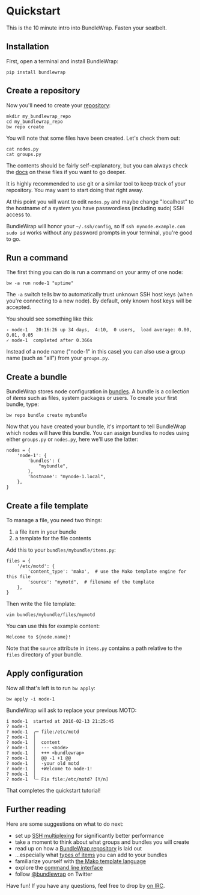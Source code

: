 Quickstart
==========

This is the 10 minute intro into BundleWrap. Fasten your seatbelt.


Installation
------------

First, open a terminal and install BundleWrap:

<pre><code class="nohighlight">pip install bundlewrap</code></pre>


Create a repository
-------------------

Now you'll need to create your [repository](../repo/layout.md):

<pre><code class="nohighlight">mkdir my_bundlewrap_repo
cd my_bundlewrap_repo
bw repo create
</code></pre>

You will note that some files have been created. Let's check them out:

<pre><code class="nohighlight">cat nodes.py
cat groups.py
</code></pre>

The contents should be fairly self-explanatory, but you can always check the [docs](../repo/layout.md) on these files if you want to go deeper.

<div class="alert alert-info">It is highly recommended to use git or a similar tool to keep track of your repository. You may want to start doing that right away.</div>

At this point you will want to edit `nodes.py` and maybe change "localhost" to the hostname of a system you have passwordless (including sudo) SSH access to.

<div class="alert alert-info">BundleWrap will honor your <code>~/.ssh/config</code>, so if <code>ssh mynode.example.com sudo id</code> works without any password prompts in your terminal, you're good to go.</div>


Run a command
-------------

The first thing you can do is run a command on your army of one node:

<pre><code class="nohighlight">bw -a run node-1 "uptime"</code></pre>

<div class="alert alert-info">The <code>-a</code> switch tells bw to automatically trust unknown SSH host keys (when you're connecting to a new node). By default, only known host keys will be accepted.</div>

You should see something like this:

<pre><code class="nohighlight">› node-1   20:16:26 up 34 days,  4:10,  0 users,  load average: 0.00, 0.01, 0.05
✓ node-1  completed after 0.366s</code></pre>

Instead of a node name ("node-1" in this case) you can also use a group name (such as "all") from your `groups.py`.


Create a bundle
---------------

BundleWrap stores node configuration in [bundles](../repo/bundles.md). A bundle is a collection of *items* such as files, system packages or users. To create your first bundle, type:

<pre><code class="nohighlight">bw repo bundle create mybundle</code></pre>

Now that you have created your bundle, it's important to tell BundleWrap which nodes will have this bundle. You can assign bundles to nodes using either <code>groups.py</code> or <code>nodes.py</code>, here we'll use the latter:

	nodes = {
	    'node-1': {
	        'bundles': (
	            "mybundle",
	        ),
	        'hostname': "mynode-1.local",
	    },
	}


Create a file template
----------------------

To manage a file, you need two things:

1. a file item in your bundle
2. a template for the file contents

Add this to your `bundles/mybundle/items.py`:

	files = {
	    '/etc/motd': {
	        'content_type': 'mako',  # use the Mako template engine for this file
	        'source': "mymotd",  # filename of the template
	    },
	}

Then write the file template:

<pre><code class="nohighlight">vim bundles/mybundle/files/mymotd</code></pre>

You can use this for example content:

<pre><code class="nohighlight">Welcome to ${node.name}!</code></pre>

Note that the `source` attribute in `items.py` contains a path relative to the `files` directory of your bundle.


Apply configuration
-------------------

Now all that's left is to run `bw apply`:

<pre><code class="nohighlight">bw apply -i node-1</code></pre>

BundleWrap will ask to replace your previous MOTD:

<pre><code class="nohighlight">i node-1  started at 2016-02-13 21:25:45
? node-1
? node-1  ╭─ file:/etc/motd
? node-1  │
? node-1  │  content
? node-1  │  --- &lt;node&gt;
? node-1  │  +++ &lt;bundlewrap&gt;
? node-1  │  @@ -1 +1 @@
? node-1  │  -your old motd
? node-1  │  +Welcome to node-1!
? node-1  │
? node-1  ╰─ Fix file:/etc/motd? [Y/n]
</code></pre>

That completes the quickstart tutorial!


Further reading
---------------

Here are some suggestions on what to do next:

* set up [SSH multiplexing](https://en.wikibooks.org/wiki/OpenSSH/Cookbook/Multiplexing) for significantly better performance
* take a moment to think about what groups and bundles you will create
* read up on how a [BundleWrap repository](../repo/layout.md) is laid out
* ...especially what [types of items](../repo/bundles.md#item-types) you can add to your bundles
* familiarize yourself with [the Mako template language](http://www.makotemplates.org/)
* explore the [command line interface](cli.md)
* follow [@bundlewrap](https://twitter.com/bundlewrap) on Twitter

Have fun! If you have any questions, feel free to drop by [on IRC](irc://chat.freenode.net/bundlewrap).
